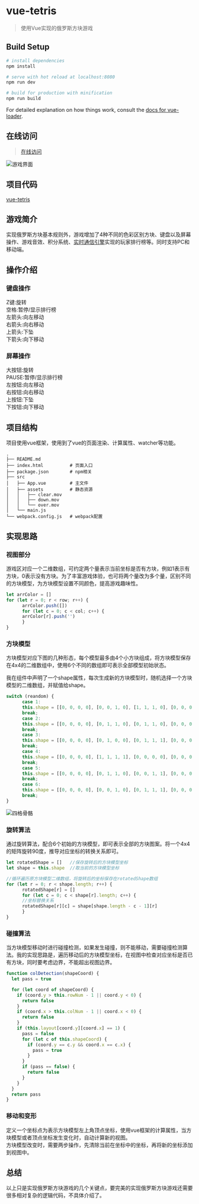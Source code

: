 # vue-tetris

> 使用Vue实现的俄罗斯方块游戏

## Build Setup

``` bash
# install dependencies
npm install

# serve with hot reload at localhost:8080
npm run dev

# build for production with minification
npm run build
```

For detailed explanation on how things work, consult the [docs for vue-loader](http://vuejs.github.io/vue-loader).

## 在线访问

> [在线访问](https://lewis-geek.github.io/vue-tetris/)

![游戏界面](http://olnzpdi2u.bkt.clouddn.com/IMG_0662.png)


## 项目代码

[vue-tetris](https://github.com/lewis-geek/vue-tetris)

## 游戏简介

实现俄罗斯方块基本规则外，游戏增加了4种不同的色彩区别方块、键盘以及屏幕操作、游戏音效、积分系统、[实时通信引擎](https://docs.wilddog.com/sync/Web/index.html)实现的玩家排行榜等。同时支持PC和移动端。

## 操作介绍

### 键盘操作

Z键:旋转  
空格:暂停/显示排行榜  
左箭头:向左移动  
右箭头:向右移动  
上箭头:下坠  
下箭头:向下移动

### 屏幕操作

大按钮:旋转  
PAUSE:暂停/显示排行榜  
左按钮:向左移动  
右按钮:向右移动  
上按钮:下坠  
下按钮:向下移动

## 项目结构  

项目使用vue框架，使用到了vue的页面渲染、计算属性、watcher等功能。

```
.
├── README.md
├── index.html          # 页面入口
├── package.json        # npm相关
├── src     
│   ├── App.vue         # 主文件
│   ├── assets          # 静态资源
│   │   ├── clear.mov
│   │   ├── down.mov
│   │   └── over.mov
│   └── main.js
└── webpack.config.js   # webpack配置
```

## 实现思路

### 视图部分

游戏区对应一个二维数组，可约定两个量表示当前坐标是否有方块，例如1表示有方块，0表示没有方块。为了丰富游戏体验，也可将两个量改为多个量，区别不同的方块模型，为方块模型设置不同颜色，提高游戏趣味性。   

```javascript
let arrColor = []
for (let r = 0; r < row; r++) {
      arrColor.push([])
      for (let c = 0; c < col; c++) {
      arrColor[r].push('')
      }
}
```

### 方块模型

方块模型对应下图的几种形态，每个模型最多由4个小方块组成，将方块模型保存在4x4的二维数组中，使用6个不同的数组即可表示全部模型初始状态。  

我在组件中声明了一个shape属性，每次生成新的方块模型时，随机选择一个方块模型的二维数组，并赋值给shape。

```javascript
switch (reandom) {
      case 1:
      this.shape = [[0, 0, 0, 0], [0, 0, 1, 0], [1, 1, 1, 0], [0, 0, 0, 0]];
      break;
      case 2:
      this.shape = [[0, 0, 0, 0], [0, 1, 1, 0], [0, 1, 1, 0], [0, 0, 0, 0]];
      break;
      case 3:
      this.shape = [[0, 0, 0, 0], [0, 1, 0, 0], [0, 1, 1, 1], [0, 0, 0, 0]];
      break;
      case 4:
      this.shape = [[0, 0, 0, 0], [1, 1, 1, 1], [0, 0, 0, 0], [0, 0, 0, 0]];
      break;
      case 5:
      this.shape = [[0, 0, 0, 0], [0, 1, 1, 0], [0, 0, 1, 1], [0, 0, 0, 0]];
      break;
      case 6:
      this.shape = [[0, 0, 0, 0], [0, 0, 1, 0], [0, 1, 1, 1], [0, 0, 0, 0]];
      break;
}
```

![四格骨骼](http://olnzpdi2u.bkt.clouddn.com/3908048923-57dc200ce044c_articlex.png)


### 旋转算法

通过旋转算法，配合6个初始的方块模型，即可表示全部的方块图案。将一个4x4的矩阵旋转90度，推导对应坐标的转换关系即可。

```javascript
let rotatedShape = []   //保存旋转后的方块模型坐标
let shape = this.shape  //取当前的方块模型坐标

//循环遍历原方块模型二维数组，将旋转后的坐标保存在rotatedShape数组
for (let r = 0; r < shape.length; r++) {
      rotatedShape[r] = []
      for (let c = 0; c < shape[r].length; c++) {
      //坐标替换关系
      rotatedShape[r][c] = shape[shape.length - c - 1][r]  
      }
}
```

### 碰撞算法

当方块模型移动时进行碰撞检测，如果发生碰撞，则不能移动，需要碰撞检测算法。我的实现思路是，遍历移动后的方块模型坐标，在视图中检查对应坐标是否已有方块，同时要考虑边界，不能超出视图边界。

```javascript
function colDetection(shapeCoord) {
  let pass = true

  for (let coord of shapeCoord) {
    if (coord.y > this.rowNum - 1 || coord.y < 0) {
      return false
    }
    if (coord.x > this.colNum - 1 || coord.x < 0) {
      return false
    }
    if (this.layout[coord.y][coord.x] == 1) {
      pass = false
      for (let c of this.shapeCoord) {
        if (coord.y == c.y && coord.x == c.x) {
          pass = true
        }
      }
      if (pass == false) {
        return false
      }
    }
  }
  return pass
}
```   

### 移动和变形

定义一个坐标点为表示方块模型左上角顶点坐标，使用vue框架的计算属性，当方块模型或者顶点坐标发生变化时，自动计算新的视图。  
方块模型改变时，需要两步操作，先清除当前在坐标中的坐标，再将新的坐标添加到视图中。

## 总结

以上只是实现俄罗斯方块游戏的几个关键点，要完美的实现俄罗斯方块游戏还需要很多相对复杂的逻辑代码，不具体介绍了。
